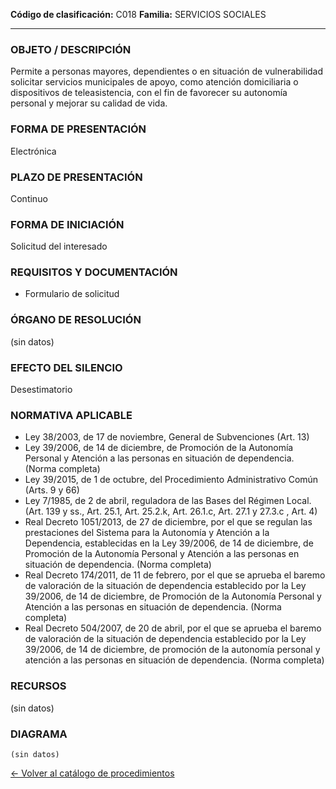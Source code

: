 
**Código de clasificación:** C018
**Familia:** SERVICIOS SOCIALES

---

### OBJETO / DESCRIPCIÓN

Permite a personas mayores, dependientes o en situación de vulnerabilidad solicitar servicios municipales de apoyo, como atención domiciliaria o dispositivos de teleasistencia, con el fin de favorecer su autonomía personal y mejorar su calidad de vida.

### FORMA DE PRESENTACIÓN

Electrónica

### PLAZO DE PRESENTACIÓN

Continuo

### FORMA DE INICIACIÓN

Solicitud del interesado

### REQUISITOS Y DOCUMENTACIÓN

- Formulario de solicitud

### ÓRGANO DE RESOLUCIÓN

(sin datos)

### EFECTO DEL SILENCIO

Desestimatorio

### NORMATIVA APLICABLE

- Ley 38/2003, de 17 de noviembre, General de Subvenciones (Art. 13)
- Ley 39/2006, de 14 de diciembre, de Promoción de la Autonomía Personal y Atención a las personas en situación de dependencia. (Norma completa)
- Ley 39/2015, de 1 de octubre, del Procedimiento Administrativo Común (Arts. 9 y 66)
- Ley 7/1985, de 2 de abril, reguladora de las Bases del Régimen Local. (Art. 139 y ss., Art. 25.1, Art. 25.2.k, Art. 26.1.c, Art. 27.1 y 27.3.c , Art. 4)
- Real Decreto 1051/2013, de 27 de diciembre, por el que se regulan las prestaciones del Sistema para la Autonomía y Atención a la Dependencia, establecidas en la Ley 39/2006, de 14 de diciembre, de Promoción de la Autonomía Personal y Atención a las personas en situación de dependencia. (Norma completa)
- Real Decreto 174/2011, de 11 de febrero, por el que se aprueba el baremo de valoración de la situación de dependencia establecido por la Ley 39/2006, de 14 de diciembre, de Promoción de la Autonomía Personal y Atención a las personas en situación de dependencia. (Norma completa)
- Real Decreto 504/2007, de 20 de abril, por el que se aprueba el baremo de valoración de la situación de dependencia establecido por la Ley 39/2006, de 14 de diciembre, de promoción de la autonomía personal y atención a las personas en situación de dependencia. (Norma completa)

### RECURSOS

(sin datos)

### DIAGRAMA

```mermaid
(sin datos)
```

[← Volver al catálogo de procedimientos](../buscador.md)